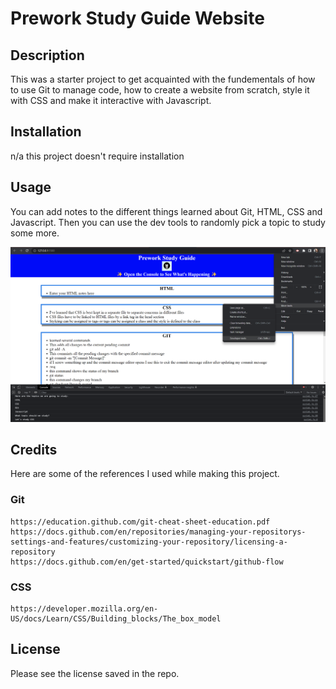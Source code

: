 # Prework Study Guide Website

## Description

This was a starter project to get acquainted with the fundementals of how to use Git to manage code, how to create a website from scratch, style it with CSS and make it interactive with Javascript. 

## Installation

n/a this project doesn't require installation

## Usage

You can add notes to the different things learned about Git, HTML, CSS and Javascript.
Then you can use the dev tools to randomly pick a topic to study some more. 

![Screenshot of how to open dev tools in crhome](assets/screenshot.png)

## Credits

Here are some of the references I used while making this project. 

### Git
    https://education.github.com/git-cheat-sheet-education.pdf
    https://docs.github.com/en/repositories/managing-your-repositorys-settings-and-features/customizing-your-repository/licensing-a-repository
    https://docs.github.com/en/get-started/quickstart/github-flow
### CSS
    https://developer.mozilla.org/en-US/docs/Learn/CSS/Building_blocks/The_box_model

## License

Please see the license saved in the repo.